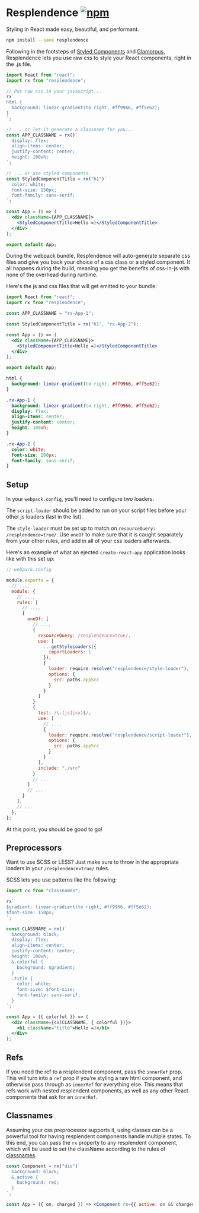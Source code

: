 # Resplendence [![npm](https://img.shields.io/npm/v/resplendence.svg)](https://www.npmjs.com/package/resplendence)

Styling in React made easy, beautiful, and performant.

```bash
npm install --save resplendence
```

Following in the footsteps of [Styled Components](https://github.com/styled-components/styled-components) and [Glamorous](https://github.com/paypal/glamorous), Resplendence lets you use raw css to style your React components, right in the .js file.

```jsx
import React from "react";
import rx from "resplendence";

// Put raw css in your javascript...
rx`
html {
  background: linear-gradient(to right, #ff9966, #ff5e62);
}
`;

// ... or let it generate a classname for you...
const APP_CLASSNAME = rx()`
  display: flex;
  align-items: center;
  justify-content: center;
  height: 100vh;
`;

// ... or use styled components.
const StyledComponentTitle = rx("h1")`
  color: white;
  font-size: 150px;
  font-family: sans-serif;
`;

const App = () => (
  <div className={APP_CLASSNAME}>
    <StyledComponentTitle>Hello =)</StyledComponentTitle>
  </div>
);

export default App;
```

During the webpack bundle, Resplendence will auto-generate separate css files and give you back your choice of a css class or a styled component. It all happens during the build, meaning you get the benefits of css-in-js with none of the overhead during runtime.

Here's the js and css files that will get emitted to your bundle:

```jsx
import React from "react";
import rx from "resplendence";

const APP_CLASSNAME = "rx-App-1";

const StyledComponentTitle = rx("h1", "rx-App-2");

const App = () => (
  <div className={APP_CLASSNAME}>
    <StyledComponentTitle>Hello =)</StyledComponentTitle>
  </div>
);

export default App;
```

```css
html {
  background: linear-gradient(to right, #ff9966, #ff5e62);
}

.rx-App-1 {
  background: linear-gradient(to right, #ff9966, #ff5e62);
  display: flex;
  align-items: center;
  justify-content: center;
  height: 100vh;
}

.rx-App-2 {
  color: white;
  font-size: 200px;
  font-family: sans-serif;
}
```

## Setup

In your `webpack.config`, you'll need to configure two loaders.

The `script-loader` should be added to run on your script files before your other js loaders (last in the list).

The `style-loader` must be set up to match on `resourceQuery: /resplendence=true/`. Use `oneOf` to make sure that it is caught separately from your other rules, and add in all of your css loaders afterwards.

Here's an example of what an ejected `create-react-app` application looks like with this set up:

```js
// webpack.config

module.exports = {
  // ...,
  module: {
    // ...,
    rules: [
      // ...,
      {
        oneOf: [
          // ...,
          {
            resourceQuery: /resplendence=true/,
            use: [
              ...getStyleLoaders({
                importLoaders: 1
              }),
              {
                loader: require.resolve("resplendence/style-loader"),
                options: {
                  src: paths.appSrc
                }
              }
            ]
          }
          {
            test: /\.(js|jsx)$/,
            use: [
              // ...,
              {
                loader: require.resolve("resplendence/script-loader"),
                options: {
                  src: paths.appSrc
                }
              }
            ],
            include: "./src"
          }
          // ...
        ]
        // ...
      }
    ],
    // ...
  },
};
```

At this point, you should be good to go!

## Preprocessors

Want to use SCSS or LESS? Just make sure to throw in the appropriate loaders in your `/resplendence=true/` rules.

SCSS lets you use patterns like the following:

```jsx
import cx from "classnames";

rx`
$gradient: linear-gradient(to right, #ff9966, #ff5e62);
$font-size: 150px;
`;

const CLASSNAME = rx()`
  background: black;
  display: flex;
  align-items: center;
  justify-content: center;
  height: 100vh;
  &.colorful {
    background: $gradient;
  }
  .title {
    color: white;
    font-size: $font-size;
    font-family: sans-serif;
  }
`;

const App = ({ colorful }) => (
  <div className={cx(CLASSNAME, { colorful })}>
    <h1 className="title">Hello =)</h1>
  </div>
);
```

## Refs

If you need the ref to a resplendent component, pass the `innerRef` prop. This will turn into a `ref` prop if you're styling a raw html component, and otherwise pass through as `innerRef` for everything else. This means that refs work with nested resplendent components, as well as any other React components that ask for an `innerRef`.

## Classnames

Assuming your css preprocessor supports it, using classes can be a powerful tool for having resplendent components handle multiple states. To this end, you can pass the `rx` property to any resplendent component, which will be used to set the className according to the rules of [classnames](https://github.com/JedWatson/classnames).

```jsx
const Component = rx("div")`
  background: black;
  &.active {
    background: red;
  }
`;

const App = ({ on, charged }) => <Component rx={{ active: on && charged }} />;
```
